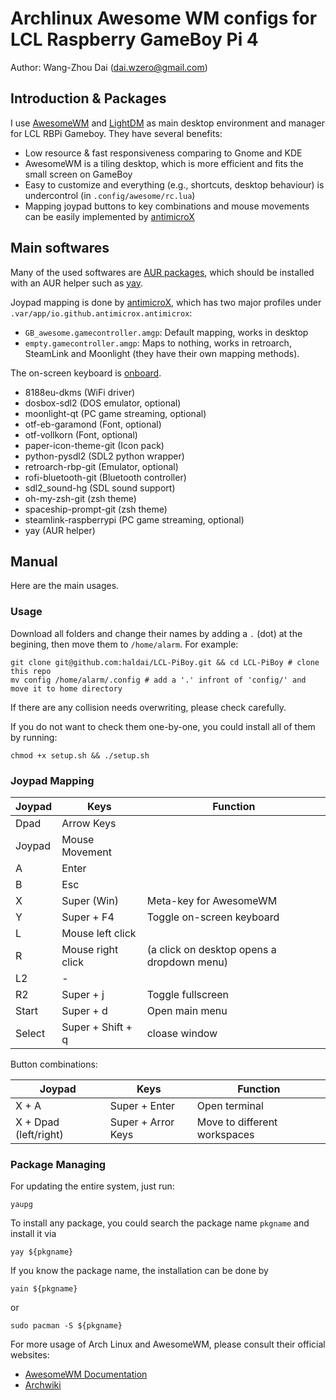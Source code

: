 # Archlinux Awesome WM configs for LCL Raspberry GameBoy Pi 4

Author: Wang-Zhou Dai (dai.wzero@gmail.com)

## Introduction & Packages

I use [AwesomeWM](https://awesomewm.org/) and [LightDM](https://wiki.archlinux.org/title/LightDM) as main desktop environment and manager for LCL RBPi Gameboy. They have several benefits:

- Low resource & fast responsiveness comparing to Gnome and KDE
- AwesomeWM is a tiling desktop, which is more efficient and fits the small screen on GameBoy
- Easy to customize and everything (e.g., shortcuts, desktop behaviour) is undercontrol (in `.config/awesome/rc.lua`)
- Mapping joypad buttons to key combinations and mouse movements can be easily implemented by [antimicroX](https://github.com/AntiMicroX/antimicrox)

## Main softwares

Many of the used softwares are [AUR packages](https://wiki.archlinux.org/title/AUR_helpers), which should be installed with an AUR helper such as [yay](https://github.com/Jguer/yay).

Joypad mapping is done by [antimicroX](https://github.com/AntiMicroX/antimicrox), which has two major profiles under `.var/app/io.github.antimicrox.antimicrox`:

- `GB_awesome.gamecontroller.amgp`: Default mapping, works in desktop
- `empty.gamecontroller.amgp`: Maps to nothing, works in retroarch, SteamLink and Moonlight (they have their own mapping methods).

The on-screen keyboard is [onboard](https://launchpad.net/onboard).

- 8188eu-dkms (WiFi driver)
- dosbox-sdl2 (DOS emulator, optional)
- moonlight-qt (PC game streaming, optional)
- otf-eb-garamond (Font, optional)
- otf-vollkorn (Font, optional)
- paper-icon-theme-git (Icon pack)
- python-pysdl2 (SDL2 python wrapper)
- retroarch-rbp-git (Emulator, optional)
- rofi-bluetooth-git (Bluetooth controller)
- sdl2_sound-hg (SDL sound support)
- oh-my-zsh-git (zsh theme)
- spaceship-prompt-git (zsh theme)
- steamlink-raspberrypi (PC game streaming, optional)
- yay (AUR helper)

## Manual

Here are the main usages.

### Usage

Download all folders and change their names by adding a `.` (dot) at the begining, then move them to `/home/alarm`. For example:

```shell
git clone git@github.com:haldai/LCL-PiBoy.git && cd LCL-PiBoy # clone this repo
mv config /home/alarm/.config # add a '.' infront of 'config/' and move it to home directory
```

If there are any collision needs overwriting, please check carefully.

If you do not want to check them one-by-one, you could install all of them by
running:

``` shell
chmod +x setup.sh && ./setup.sh
```

### Joypad Mapping

| Joypad | Keys              | Function                                   |
| ------ | ----------------- | ------------------------------------------ |
| Dpad   | Arrow Keys        |                                            |
| Joypad | Mouse Movement    |                                            |
| A      | Enter             |                                            |
| B      | Esc               |                                            |
| X      | Super (Win)       | Meta-key for AwesomeWM                     |
| Y      | Super + F4        | Toggle on-screen keyboard                  |
| L      | Mouse left click  |                                            |
| R      | Mouse right click | (a click on desktop opens a dropdown menu) |
| L2     | -                 |                                            |
| R2     | Super + j         | Toggle fullscreen                          |
| Start  | Super + d         | Open main menu                             |
| Select | Super + Shift + q | cloase window                              |

Button combinations:

| Joypad                | Keys               | Function                     |
| --------------------- | ------------------ | ---------------------------- |
| X + A                 | Super + Enter      | Open terminal                |
| X + Dpad (left/right) | Super + Arror Keys | Move to different workspaces |

### Package Managing

For updating the entire system, just run:

```shell
yaupg
```

To install any package, you could search the package name `pkgname` and install it via

```
yay ${pkgname}
```

If you know the package name, the installation can be done by

```
yain ${pkgname}
```

or

```
sudo pacman -S ${pkgname}
```

For more usage of Arch Linux and AwesomeWM, please consult their official
websites:
- [AwesomeWM Documentation](https://awesomewm.org/doc/api/)
- [Archwiki](https://wiki.archlinux.org/)
